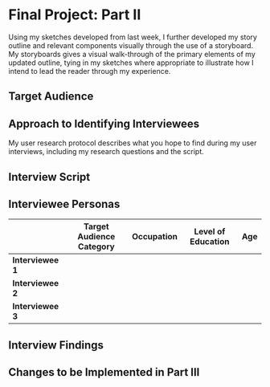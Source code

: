 # Final Project: Part II

Using my sketches developed from last week, I further developed my story outline and relevant components visually through the use of a storyboard.  
My storyboards gives a visual walk-through of the primary elements of my updated outline, tying in my sketches where appropriate to illustrate how I intend to lead the reader through my experience.


## Target Audience

## Approach to Identifying Interviewees
My user research protocol describes what you hope to find during my user interviews, including my research questions and the script.

## Interview Script


## Interviewee Personas

|  |  Target Audience Category | Occupation | Level of Education | Age |
|-----|-----|-----| ----- |----- |
| **Interviewee 1** |  |  |  | |
| **Interviewee 2** |  | | | |
| **Interviewee 3** |  | | | |

## Interview Findings

## Changes to be Implemented in Part III
